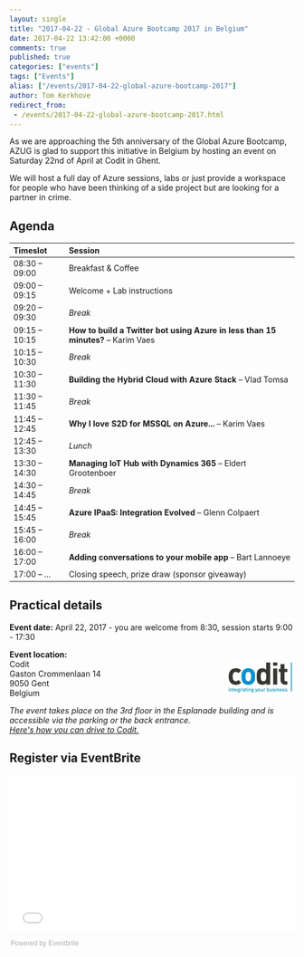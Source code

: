```yaml
---
layout: single
title: "2017-04-22 - Global Azure Bootcamp 2017 in Belgium"
date: 2017-04-22 13:42:00 +0000
comments: true
published: true
categories: ["events"]
tags: ["Events"]
alias: ["/events/2017-04-22-global-azure-bootcamp-2017"]
author: Tom Kerkhove
redirect_from:
 - /events/2017-04-22-global-azure-bootcamp-2017.html
---
```


As we are approaching the 5th anniversary of the Global Azure Bootcamp, AZUG is glad to support this initiative in Belgium by hosting an event on Saturday 22nd of April at Codit in Ghent.

We will host a full day of Azure sessions, labs or just provide a workspace for people who have been thinking of a side project but are looking for a partner in crime.

## Agenda

| Timeslot        | Session                                                                                                                              |
|:-------------------|:-------------------------------------------------------------------------------------------------------------------|
| 08:30 – 09:00 | Breakfast & Coffee                                                                                                           |
| 09:00 – 09:15 | Welcome + Lab instructions                                                                                             |
| 09:20 – 09:30 | 	 *Break*                                                                                                                            |
| 09:15 – 10:15 | 	 **How to build a Twitter bot using Azure in less than 15 minutes?** – Karim Vaes |
| 10:15 – 10:30 | 	 *Break*                                                                                                                            |
| 10:30 – 11:30 | 	 **Building the Hybrid Cloud with Azure Stack**  – Vlad Tomsa                                 |
| 11:30 – 11:45 | 	 *Break*                                                                                                                            |
| 11:45 – 12:45 | 	 **Why I love S2D for MSSQL on Azure...** – Karim Vaes                                             |
| 12:45 – 13:30 | 	 *Lunch*                                                                                                                            |
| 13:30 – 14:30 | 	 **Managing IoT Hub with Dynamics 365** – Eldert Grootenboer                             |
| 14:30 – 14:45 | 	 *Break*                                                                                                                            |
| 14:45 – 15:45 | 	 **Azure IPaaS: Integration Evolved** – Glenn Colpaert                                              |
| 15:45 – 16:00 | 	 *Break*                                                                                                                           |
| 16:00 – 17:00 | 	  **Adding conversations to your mobile app** – Bart Lannoeye                              |
| 17:00 – ...	    |  Closing speech, prize draw (sponsor giveaway)                                                            |

## Practical details

**Event date:** April 22, 2017 - you are welcome from 8:30, session starts 9:00 - 17:30

**Event location:**<br />
<img width="120" height="60" align="right" alt="" src="/assets/media/sponsors/logo-codit.jpg">Codit<br />
Gaston Crommenlaan 14<br />
9050 Gent<br />
Belgium

*The event takes place on the 3rd floor in the Esplanade building and is accessible via the parking or the back entrance.<br />
[Here's how you can drive to Codit.](../../assets/media/documents/Driving-To-Codit.pdf)*

## Register via EventBrite
<div style="width:100%; text-align:left;"><iframe src="//eventbrite.com/tickets-external?eid=32087131474&ref=etckt" frameborder="0" height="275" width="100%" vspace="0" hspace="0" marginheight="5" marginwidth="5" scrolling="auto" allowtransparency="true"></iframe><div style="font-family:Helvetica, Arial; font-size:12px; padding:10px 0 5px; margin:2px; width:100%; text-align:left;" ><a class="powered-by-eb" style="color: #ADB0B6; text-decoration: none;" target="_blank" href="http://www.eventbrite.com/">Powered by Eventbrite</a></div></div>